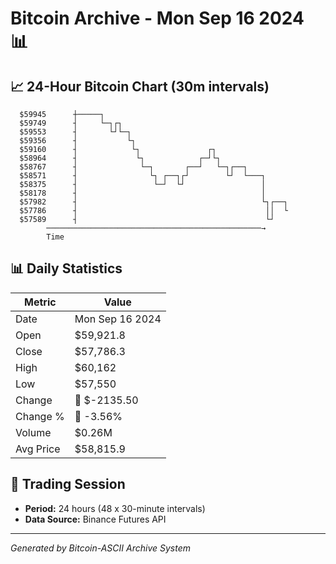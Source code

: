 # Bitcoin Archive - Mon Sep 16 2024 📊

## 📈 24-Hour Bitcoin Chart (30m intervals)

```
  $59945      ┼─────┐                                          
  $59749      ┤     └─┐┌┐                                      
  $59553      ┤       └┘└─┐                                    
  $59356      ┤           └┐                                   
  $59160      ┤            └┐               ┌┐                 
  $58964      ┤             └┐            ┌─┘└┐                
  $58767      ┤              └─┐       ┌──┘   └─┐┌──┐          
  $58571      ┤                └┐ ┌──┐┌┘        └┘  └───┐      
  $58375      ┤                 └─┘  └┘                 │      
  $58178      ┤                                         │      
  $57982      ┤                                         └┐┌──┐ 
  $57786      ┤                                          ││  └ 
  $57589      ┤                                          └┘    
        ────────────────────────────────────────────────→
        Time
```

## 📊 Daily Statistics

| Metric | Value |
|--------|-------|
| Date | Mon Sep 16 2024 |
| Open | $59,921.8 |
| Close | $57,786.3 |
| High | $60,162 |
| Low | $57,550 |
| Change | 🔴 $-2135.50 |
| Change % | 🔴 -3.56% |
| Volume | $0.26M |
| Avg Price | $58,815.9 |

## 📅 Trading Session

- **Period:** 24 hours (48 x 30-minute intervals)
- **Data Source:** Binance Futures API

---
*Generated by Bitcoin-ASCII Archive System*
